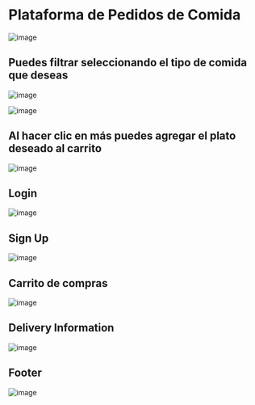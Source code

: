 # Plataforma de Pedidos de Comida
![image](https://github.com/user-attachments/assets/9aea7371-b5ae-4d52-a260-0ced2f2f3ef0)

<h2>Puedes filtrar seleccionando el tipo de comida que deseas</h2>

![image](https://github.com/user-attachments/assets/d8fe5fb4-086b-4a62-a0f0-8aad6ce62c3e)

![image](https://github.com/user-attachments/assets/dfd0ef87-a353-435e-b5d5-7c6a8960f816)

<h2>Al hacer clic en más puedes agregar el plato deseado al carrito</h2>

![image](https://github.com/user-attachments/assets/f71db432-0880-48cf-93de-82339f5ea5ac)

<h2>Login</h2>

![image](https://github.com/user-attachments/assets/0379226f-3ffd-456a-a562-8bc6943cb5ea)

<h2>Sign Up </h2>

![image](https://github.com/user-attachments/assets/c0a54d98-a201-4afc-a832-a7a69081ea63)

<h2>Carrito de compras</h2>

![image](https://github.com/user-attachments/assets/cbbd179e-c4ed-4ceb-8a81-f2341ab5e294)

<h2>Delivery Information</h2>

![image](https://github.com/user-attachments/assets/d99b2c54-5d6d-4c9f-b786-7b98bee62a56)



<h2>Footer</h2>

![image](https://github.com/user-attachments/assets/8cd97a53-ed49-4535-9c46-73f1ce9338a9)

